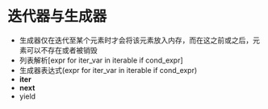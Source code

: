 # 迭代器与生成器

* 生成器仅在迭代至某个元素时才会将该元素放入内存，而在这之前或之后，元素可以不存在或者被销毁
* 列表解析[expr for iter_var in iterable if cond_expr]
* 生成器表达式(expr for iter_var in iterable if cond_expr)
* __iter__
* __next__
* yield